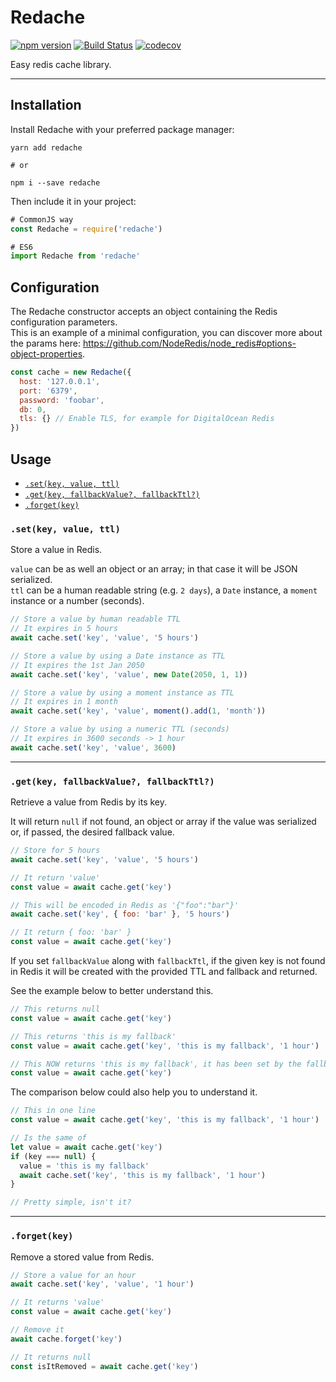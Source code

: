 # Redache

[![npm version](https://badge.fury.io/js/redache.svg)](https://badge.fury.io/js/redache)
[![Build Status](https://travis-ci.org/danilopolani/redache.svg?branch=master)](https://travis-ci.org/danilopolani/redache)
[![codecov](https://codecov.io/gh/danilopolani/redache/branch/master/graph/badge.svg)](https://codecov.io/gh/danilopolani/redache)

Easy redis cache library.

----

## Installation

Install Redache with your preferred package manager:

```
yarn add redache

# or

npm i --save redache
```

Then include it in your project:

```js
# CommonJS way
const Redache = require('redache')

# ES6
import Redache from 'redache'
```

## Configuration
The Redache constructor accepts an object containing the Redis configuration parameters.  
This is an example of a minimal configuration, you can discover more about the params here: https://github.com/NodeRedis/node_redis#options-object-properties.

```js
const cache = new Redache({
  host: '127.0.0.1',
  port: '6379',
  password: 'foobar',
  db: 0,
  tls: {} // Enable TLS, for example for DigitalOcean Redis
})
```

## Usage

- [`.set(key, value, ttl)`](#setkey-value-ttl)
- [`.get(key, fallbackValue?, fallbackTtl?)`](#getkey-fallbackvalue-fallbackttl)
- [`.forget(key)`](#forgetkey)

### `.set(key, value, ttl)`
Store a value in Redis. 

`value` can be as well an object or an array; in that case it will be JSON serialized.  
`ttl` can be a human readable string (e.g. `2 days`), a `Date` instance, a `moment` instance or a number (seconds).

```js
// Store a value by human readable TTL
// It expires in 5 hours
await cache.set('key', 'value', '5 hours')

// Store a value by using a Date instance as TTL
// It expires the 1st Jan 2050
await cache.set('key', 'value', new Date(2050, 1, 1))

// Store a value by using a moment instance as TTL
// It expires in 1 month
await cache.set('key', 'value', moment().add(1, 'month'))

// Store a value by using a numeric TTL (seconds)
// It expires in 3600 seconds -> 1 hour
await cache.set('key', 'value', 3600)
```

---

### `.get(key, fallbackValue?, fallbackTtl?)`
Retrieve a value from Redis by its key.  

It will return `null` if not found, an object or array if the value was serialized or, if passed, the desired fallback value.

```js
// Store for 5 hours
await cache.set('key', 'value', '5 hours')

// It return 'value'
const value = await cache.get('key')

// This will be encoded in Redis as '{"foo":"bar"}'
await cache.set('key', { foo: 'bar' }, '5 hours')

// It return { foo: 'bar' }
const value = await cache.get('key')
```

If you set `fallbackValue` along with `fallbackTtl`, if the given key is not found in Redis it will be created with the provided TTL and fallback and returned.  

See the example below to better understand this.

```js
// This returns null
const value = await cache.get('key')

// This returns 'this is my fallback'
const value = await cache.get('key', 'this is my fallback', '1 hour')

// This NOW returns 'this is my fallback', it has been set by the fallback above with a TTL of 3600 (1 hour)
const value = await cache.get('key')
```

The comparison below could also help you to understand it.

```js
// This in one line
const value = await cache.get('key', 'this is my fallback', '1 hour')

// Is the same of
let value = await cache.get('key')
if (key === null) {
  value = 'this is my fallback'
  await cache.set('key', 'this is my fallback', '1 hour')
}

// Pretty simple, isn't it?
```

---

### `.forget(key)`
Remove a stored value from Redis. 

```js
// Store a value for an hour
await cache.set('key', 'value', '1 hour')

// It returns 'value'
const value = await cache.get('key')

// Remove it
await cache.forget('key')

// It returns null
const isItRemoved = await cache.get('key')
```
